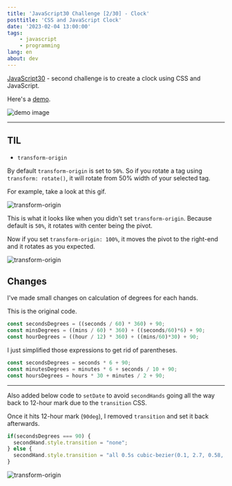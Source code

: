 ```yaml
---
title: 'JavaScript30 Challenge [2/30] - Clock'
posttitle: 'CSS and JavaScript Clock'
date: '2023-02-04 13:00:00'
tags:
    - javascript
    - programming
lang: en
about: dev
---
```


[JavaScript30](https://github.com/wesbos/JavaScript30) - second challenge is to create a clock using CSS and JavaScript.

Here's a [demo](https://rolemadelen.github.io/js30/02-clock/index.html).

![demo image](/images/posts/dev/js30/clock/clock.jpg)

---

## TIL
- `transform-origin`

By default `transform-origin` is set to `50%`. So if you rotate a tag using `transform: rotate()`, it will rotate from 50% width of your selected tag. 

For example, take a look at this gif.

![transform-origin](/images/posts/dev/js30/clock/transform-origin1.gif)

This is what it looks like when you didn't set `transform-origin`. Because default is `50%`, it rotates with center being the pivot.

Now if you set `transform-origin: 100%`, it moves the pivot to the right-end and it rotates as you expected.

![transform-origin](/images/posts/dev/js30/clock/transform-origin2.gif)

## Changes
I've made small changes on calculation of degrees for each hands.

This is the original code.

```js
const secondsDegrees = ((seconds / 60) * 360) + 90;
const minsDegrees = ((mins / 60) * 360) + ((seconds/60)*6) + 90;
const hourDegrees = ((hour / 12) * 360) + ((mins/60)*30) + 90;
```

I just simplified those expressions to get rid of parentheses.

```js
const secondsDegrees = seconds * 6 + 90;
const minutesDegrees = minutes * 6 + seconds / 10 + 90;
const hoursDegrees = hours * 30 + minutes / 2 + 90;
```

---

Also added below code to `setDate` to avoid `secondHands` going all the way back to 12-hour mark due to the `transition` CSS.

Once it hits 12-hour mark (`90deg`), I removed `transition` and set it back afterwards.

```js
if(secondsDegrees === 90) {
  secondHand.style.transition = "none";
} else {
  secondHand.style.transition = "all 0.5s cubic-bezier(0.1, 2.7, 0.58, 1)";
}
```

![transform-origin](/images/posts/dev/js30/clock/transition.gif)
